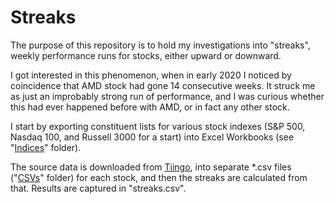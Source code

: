 # Streaks

The purpose of this repository is to hold my investigations into "streaks", weekly performance runs for stocks, either upward or downward.

I got interested in this phenomenon, when in early 2020 I noticed by coincidence that AMD stock had gone 14 consecutive weeks. It struck me as just an improbably strong run of performance, and I was curious whether this had ever happened before with AMD, or in fact any other stock.

I start by exporting constituent lists for various stock indexes (S&P 500, Nasdaq 100, and Russell 3000 for a start) into Excel Workbooks (see "[Indices](./Indices)" folder).

The source data is downloaded from [Tiingo](https://www.tiingo.com), into separate *.csv files ("[CSVs](./CSVs)" folder) for each stock, and then the streaks are calculated from that. Results are captured in "streaks.csv".





